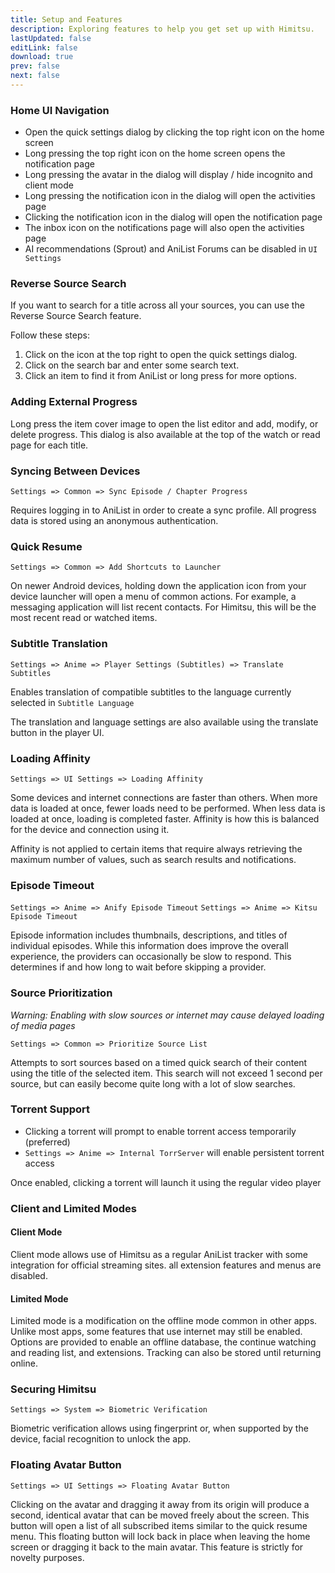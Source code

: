 ```yaml
---
title: Setup and Features
description: Exploring features to help you get set up with Himitsu.
lastUpdated: false
editLink: false
download: true
prev: false
next: false
---
```


### Home UI Navigation

- Open the quick settings dialog by clicking the top right icon on the home screen
- Long pressing the top right icon on the home screen opens the notification page
- Long pressing the avatar in the dialog will display / hide incognito and client mode
- Long pressing the notification icon in the dialog will open the activities page
- Clicking the notification icon in the dialog will open the notification page
- The inbox icon on the notifications page will also open the activities page
- AI recommendations (Sprout) and AniList Forums can be disabled in `UI Settings`

### Reverse Source Search

If you want to search for a title across all your sources, you can use the Reverse Source Search feature.

Follow these steps:

1. Click on the icon at the top right to open the quick settings dialog.
2. Click on the search bar and enter some search text.
3. Click an item to find it from AniList or long press for more options.

### Adding External Progress

Long press the item cover image to open the list editor and add, modify, or delete progress. This dialog is also available at the top of the watch or read page for each title.

### Syncing Between Devices
`Settings => Common => Sync Episode / Chapter Progress`

Requires logging in to AniList in order to create a sync profile.
All progress data is stored using an anonymous authentication.

### Quick Resume
`Settings => Common => Add Shortcuts to Launcher`

On newer Android devices, holding down the application icon from your device launcher will open a menu of common actions. For example, a messaging application will list recent contacts. For Himitsu, this will be the most recent read or watched items.

### Subtitle Translation
`Settings => Anime => Player Settings (Subtitles) => Translate Subtitles`

Enables translation of compatible subtitles to the language currently selected in `Subtitle Language`

The translation and language settings are also available using the translate button in the player UI.

### Loading Affinity
`Settings => UI Settings => Loading Affinity`

Some devices and internet connections are faster than others. When more data is loaded at once, fewer loads need to be performed. When less data is loaded at once, loading is completed faster. Affinity is how this is balanced for the device and connection using it.

Affinity is not applied to certain items that require always retrieving the maximum number of values, such as search results and notifications.

### Episode Timeout
`Settings => Anime => Anify Episode Timeout`
`Settings => Anime => Kitsu Episode Timeout`

Episode information includes thumbnails, descriptions, and titles of individual episodes. While this information does improve the overall experience, the providers can occasionally be slow to respond. This determines if and how long to wait before skipping a provider.

### Source Prioritization

_Warning: Enabling with slow sources or internet may cause delayed loading of media pages_

`Settings => Common => Prioritize Source List`

Attempts to sort sources based on a timed quick search of their content using the title of the selected item. This search will not exceed 1 second per source, but can easily become quite long with a lot of slow searches.

### Torrent Support

- Clicking a torrent will prompt to enable torrent access temporarily (preferred)
- `Settings => Anime => Internal TorrServer` will enable persistent torrent access

Once enabled, clicking a torrent will launch it using the regular video player

### Client and Limited Modes

#### Client Mode

Client mode allows use of Himitsu as a regular AniList tracker with some integration for official streaming sites. all extension features and menus are disabled.

#### Limited Mode

Limited mode is a modification on the offline mode common in other apps. Unlike most apps, some features that use internet may still be enabled. Options are provided to enable an offline database, the continue watching and reading list, and extensions. Tracking can also be stored until returning online.

### Securing Himitsu
`Settings => System => Biometric Verification`

Biometric verification allows using fingerprint or, when supported by the device, facial recognition to unlock the app.

### Floating Avatar Button
`Settings => UI Settings => Floating Avatar Button`

Clicking on the avatar and dragging it away from its origin will produce a second, identical avatar that can be moved freely about the screen. This button will open a list of all subscribed items similar to the quick resume menu. This floating button will lock back in place when leaving the home screen or dragging it back to the main avatar. This feature is strictly for novelty purposes.